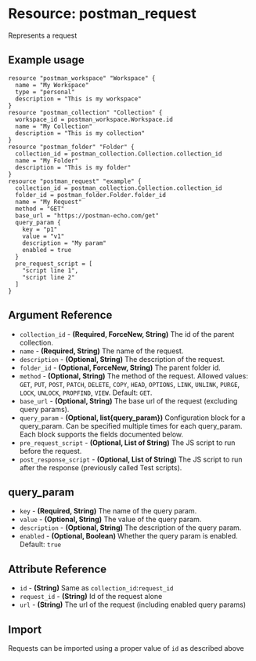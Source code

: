 # Resource: postman_request
Represents a request
## Example usage
```hcl
resource "postman_workspace" "Workspace" {
  name = "My Workspace"
  type = "personal"
  description = "This is my workspace"
}
resource "postman_collection" "Collection" {
  workspace_id = postman_workspace.Workspace.id
  name = "My Collection"
  description = "This is my collection"
}
resource "postman_folder" "Folder" {
  collection_id = postman_collection.Collection.collection_id
  name = "My Folder"
  description = "This is my folder"
}
resource "postman_request" "example" {
  collection_id = postman_collection.Collection.collection_id
  folder_id = postman_folder.Folder.folder_id
  name = "My Request"
  method = "GET"
  base_url = "https://postman-echo.com/get"
  query_param {
    key = "p1"
    value = "v1"
    description = "My param"
    enabled = true
  }
  pre_request_script = [
    "script line 1",
    "script line 2"
  ]
}
```
## Argument Reference
* `collection_id` - **(Required, ForceNew, String)** The id of the parent collection.
* `name` - **(Required, String)** The name of the request.
* `description` - **(Optional, String)** The description of the request.
* `folder_id` - **(Optional, ForceNew, String)** The parent folder id.
* `method` - **(Optional, String)** The method of the request. Allowed values: `GET`, `PUT`, `POST`, `PATCH`, `DELETE`, `COPY`, `HEAD`, `OPTIONS`, `LINK`, `UNLINK`, `PURGE`, `LOCK`, `UNLOCK`, `PROPFIND`, `VIEW`. Default: `GET`.
* `base_url` - **(Optional, String)** The base url of the request (excluding query params).
* `query_param` - **(Optional, list{query_param})** Configuration block for a query_param.  Can be specified multiple times for each query_param.  Each block supports the fields documented below.
* `pre_request_script` - **(Optional, List of String)** The JS script to run before the request.
* `post_response_script` - **(Optional, List of String)** The JS script to run after the response (previously called Test scripts).
## query_param
* `key` - **(Required, String)** The name of the query param.
* `value` - **(Optional, String)** The value of the query param.
* `description` - **(Optional, String)** The description of the query param.
* `enabled` - **(Optional, Boolean)** Whether the query param is enabled. Default: `true`
## Attribute Reference
* `id` - **(String)** Same as `collection_id`:`request_id`
* `request_id` - **(String)** Id of the request alone
* `url` - **(String)** The url of the request (including enabled query params)
## Import
Requests can be imported using a proper value of `id` as described above
